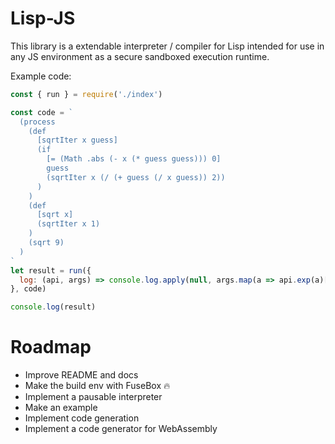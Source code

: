# Lisp-JS

This library is a extendable interpreter / compiler for Lisp intended for use in any JS environment as a secure sandboxed execution runtime.

Example code:

```javascript
const { run } = require('./index')

const code = `
  (process
    (def
      [sqrtIter x guess]
      (if
        [= (Math .abs (- x (* guess guess))) 0]
        guess
        (sqrtIter x (/ (+ guess (/ x guess)) 2))
      )
    )
    (def
      [sqrt x]
      (sqrtIter x 1)
    )
    (sqrt 9)
  )
`
let result = run({
  log: (api, args) => console.log.apply(null, args.map(a => api.exp(a)[1])),
}, code)

console.log(result)
```

# Roadmap

- Improve README and docs
- Make the build env with FuseBox :fire:
- Implement a pausable interpreter
- Make an example
- Implement code generation
- Implement a code generator for WebAssembly
